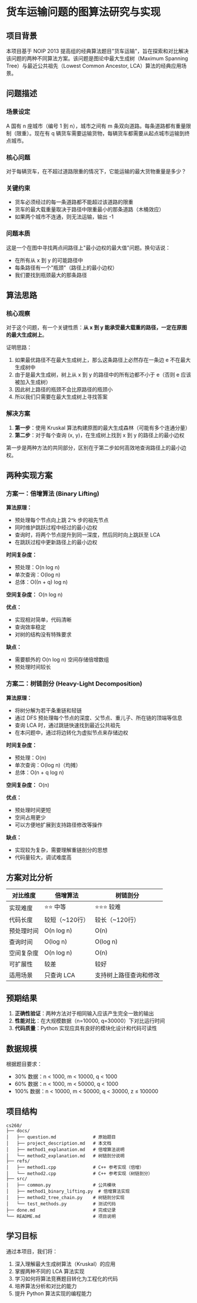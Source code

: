 # 货车运输问题的图算法研究与实现

## 项目背景

本项目基于 NOIP 2013 提高组的经典算法题目"货车运输"，旨在探索和对比解决该问题的两种不同算法方案。该问题是图论中最大生成树（Maximum Spanning Tree）与最近公共祖先（Lowest Common Ancestor, LCA）算法的经典应用场景。

## 问题描述

### 场景设定
A 国有 n 座城市（编号 1 到 n），城市之间有 m 条双向道路。每条道路都有重量限制（限重）。现在有 q 辆货车需要运输货物，每辆货车都需要从起点城市运输到终点城市。

### 核心问题
对于每辆货车，在不超过道路限重的情况下，它能运输的最大货物重量是多少？

### 关键约束
- 货车必须经过的每一条道路都不能超过该道路的限重
- 货车的最大载重量取决于路径中限重最小的那条道路（木桶效应）
- 如果两个城市不连通，则无法运输，输出 -1

### 问题本质
这是一个在图中寻找两点间路径上"最小边权的最大值"问题。换句话说：
- 在所有从 x 到 y 的可能路径中
- 每条路径有一个"瓶颈"（路径上的最小边权）
- 我们要找到瓶颈最大的那条路径

## 算法思路

### 核心观察
对于这个问题，有一个关键性质：**从 x 到 y 能承受最大载重的路径，一定在原图的最大生成树上**。

证明思路：
1. 如果最优路径不在最大生成树上，那么这条路径上必然存在一条边 e 不在最大生成树中
2. 由于是最大生成树，树上从 x 到 y 的路径中的所有边都不小于 e（否则 e 应该被加入生成树）
3. 因此树上路径的瓶颈不会比原路径的瓶颈小
4. 所以我们只需要在最大生成树上寻找答案

### 解决方案
1. **第一步**：使用 Kruskal 算法构建原图的最大生成森林（可能有多个连通分量）
2. **第二步**：对于每个查询 (x, y)，在生成树上找到 x 到 y 的路径上的最小边权

第一步是两种方法的共同部分，区别在于第二步如何高效地查询路径上的最小边权。

## 两种实现方案

### 方案一：倍增算法 (Binary Lifting)

**算法原理：**
- 预处理每个节点向上跳 2^k 步的祖先节点
- 同时维护跳跃过程中经过的最小边权
- 查询时，将两个节点提升到同一深度，然后同时向上跳跃至 LCA
- 在跳跃过程中更新路径上的最小边权

**时间复杂度：**
- 预处理：O(n log n)
- 单次查询：O(log n)
- 总体：O((n + q) log n)

**空间复杂度：** O(n log n)

**优点：**
- 实现相对简单，代码清晰
- 查询效率稳定
- 对树的结构没有特殊要求

**缺点：**
- 需要额外的 O(n log n) 空间存储倍增数组
- 预处理时间较长

### 方案二：树链剖分 (Heavy-Light Decomposition)

**算法原理：**
- 将树分解为若干条重链和轻链
- 通过 DFS 预处理每个节点的深度、父节点、重儿子、所在链的顶端等信息
- 查询 LCA 时，通过跳链快速找到最近公共祖先
- 在本问题中，通过将边转化为虚拟节点来存储边权

**时间复杂度：**
- 预处理：O(n)
- 单次查询：O(log n)（均摊）
- 总体：O(n + q log n)

**空间复杂度：** O(n)

**优点：**
- 预处理时间更短
- 空间占用更少
- 可以方便地扩展到支持路径修改等操作

**缺点：**
- 实现较为复杂，需要理解重链剖分的思想
- 代码量较大，调试难度高

## 方案对比分析

| 对比维度 | 倍增算法 | 树链剖分 |
|---------|---------|---------|
| 实现难度 | ⭐⭐ 中等 | ⭐⭐⭐ 较难 |
| 代码长度 | 较短（~120行） | 较长（~120行） |
| 预处理时间 | O(n log n) | O(n) |
| 查询时间 | O(log n) | O(log n) |
| 空间复杂度 | O(n log n) | O(n) |
| 可扩展性 | 较差 | 较好 |
| 适用场景 | 只查询 LCA | 支持树上路径查询和修改 |

## 预期结果

1. **正确性验证**：两种方法对于相同输入应该产生完全一致的输出
2. **性能对比**：在大规模数据（n=10000, q=30000）下对比运行时间
3. **代码质量**：Python 实现应具有良好的模块化设计和代码可读性

## 数据规模

根据题目要求：
- 30% 数据：n < 1000, m < 10000, q < 1000
- 60% 数据：n < 1000, m < 50000, q < 1000
- 100% 数据：n < 10000, m < 50000, q < 30000, z ≤ 100000

## 项目结构

```
cs260/
├── docs/
│   ├── question.md              # 原始题目
│   ├── project_description.md   # 本文档
│   ├── method1_explanation.md   # 倍增算法说明
│   └── method2_explanation.md   # 树链剖分说明
├── refs/
│   ├── method1.cpp              # C++ 参考实现（倍增）
│   └── method2.cpp              # C++ 参考实现（树链剖分）
├── src/
│   ├── common.py                # 公共模块
│   ├── method1_binary_lifting.py  # 倍增算法实现
│   ├── method2_tree_chain.py    # 树链剖分实现
│   └── test_methods.py          # 测试代码
├── done.md                      # 完成记录
└── README.md                    # 项目说明
```

## 学习目标

通过本项目，我们将：
1. 深入理解最大生成树算法（Kruskal）的应用
2. 掌握两种不同的 LCA 算法实现
3. 学习如何将算法竞赛题目转化为工程化的代码
4. 培养算法分析和对比的能力
5. 提升 Python 算法实现的编程能力
